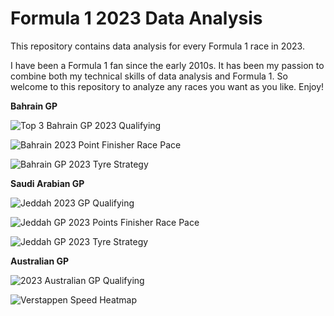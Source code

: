 # Formula 1 2023 Data Analysis
This repository contains data analysis for every Formula 1 race in 2023.

I have been a Formula 1 fan since the early 2010s. It has been my passion to combine both my technical skills of data analysis and Formula 1. So welcome to this repository to analyze any races you want as you like. Enjoy!

**Bahrain GP**

![Top 3 Bahrain GP 2023 Qualifying](https://user-images.githubusercontent.com/93969104/229261980-fa624a4c-d987-449e-9424-9d10fe34df6b.png)

![Bahrain 2023 Point Finisher Race Pace](https://user-images.githubusercontent.com/93969104/229261986-16bce849-709d-4789-950c-b28d54ba8027.png)

![Bahrain GP 2023 Tyre Strategy](https://user-images.githubusercontent.com/93969104/229262004-27d7c10e-7ce9-424d-9681-434a3a1c32f3.png)

**Saudi Arabian GP**

![Jeddah 2023 GP Qualifying](https://user-images.githubusercontent.com/93969104/229264020-ceb4e2c9-94e5-486f-b154-d77a33d9e984.png)

![Jeddah GP 2023 Points Finisher Race Pace](https://user-images.githubusercontent.com/93969104/229264023-756b8012-757c-4830-a38e-2b993ed498db.png)

![Jeddah GP 2023 Tyre Strategy](https://user-images.githubusercontent.com/93969104/229264028-50740254-c794-4e94-a059-c6b86649baf2.png)

**Australian GP**

![2023 Australian GP Qualifying](https://user-images.githubusercontent.com/93969104/229273256-c8ca724b-8e83-4a81-80d8-434f191302ff.png)

![Verstappen Speed Heatmap](https://user-images.githubusercontent.com/93969104/229273595-4cadcbf3-ef2e-43a1-baaa-477979511d13.png)
